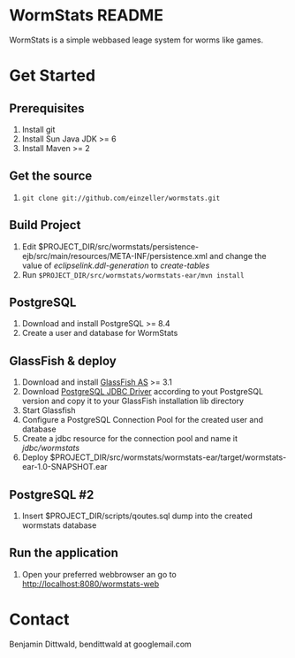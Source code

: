 # WormStats README
WormStats is a simple webbased leage system for worms like games.

# Get Started

## Prerequisites
1. Install git
1. Install Sun Java JDK >= 6
1. Install Maven >= 2

## Get the source
1. `git clone git://github.com/einzeller/wormstats.git`

## Build Project
1. Edit $PROJECT_DIR/src/wormstats/persistence-ejb/src/main/resources/META-INF/persistence.xml and change the value of *eclipselink.ddl-generation* to *create-tables*
1. Run `$PROJECT_DIR/src/wormstats/wormstats-ear/mvn install`

## PostgreSQL
1. Download and install PostgreSQL >= 8.4
1. Create a user and database for WormStats

## GlassFish & deploy
1. Download and install [GlassFish AS](http://glassfish.java.net/) >= 3.1
1. Download [PostgreSQL JDBC Driver](http://jdbc.postgresql.org/download.html) according to yout PostgreSQL version and copy it to your GlassFish installation lib directory
1. Start Glassfish
1. Configure a PostgreSQL Connection Pool for the created user and database
1. Create a jdbc resource for the connection pool and name it *jdbc/wormstats*
1. Deploy $PROJECT_DIR/src/wormstats/wormstats-ear/target/wormstats-ear-1.0-SNAPSHOT.ear

## PostgreSQL #2
1. Insert $PROJECT_DIR/scripts/qoutes.sql dump into the created wormstats database

## Run the application
1. Open your preferred webbrowser an go to [http://localhost:8080/wormstats-web](http://localhost:8080/wormstats-web)

# Contact
Benjamin Dittwald, bendittwald at googlemail.com


